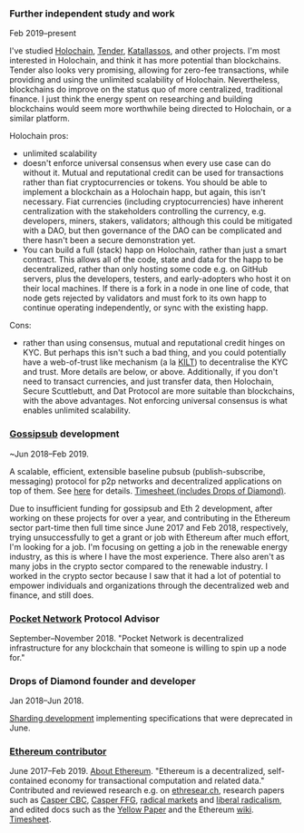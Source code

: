 ### Further independent study and work
Feb 2019–present

I've studied [Holochain](https://holochain.org/), [Tender](https://www.tender.buzz/), [Katallassos](https://katallassos.com/), and other projects. I'm most interested in Holochain, and think it has more potential than blockchains. Tender also looks very promising, allowing for zero-fee transactions, while providing and using the unlimited scalability of Holochain. Nevertheless, blockchains do improve on the status quo of more centralized, traditional finance. I just think the energy spent on researching and building blockchains would seem more worthwhile being directed to Holochain, or a similar platform.

Holochain pros:

- unlimited scalability
- doesn't enforce universal consensus when every use case can do without it. Mutual and reputational credit can be used for transactions rather than fiat cryptocurrencies or tokens. You should be able to implement a blockchain as a Holochain happ, but again, this isn't necessary. Fiat currencies (including cryptocurrencies) have inherent centralization with the stakeholders controlling the currency, e.g. developers, miners, stakers, validators; although this could be mitigated with a DAO, but then governance of the DAO can be complicated and there hasn't been a secure demonstration yet.
- You can build a full (stack) happ on Holochain, rather than just a smart contract. This allows all of the code, state and data for the happ to be decentralized, rather than only hosting some code e.g. on GitHub servers, plus the developers, testers, and early-adopters who host it on their local machines. If there is a fork in a node in one line of code, that node gets rejected by validators and must fork to its own happ to continue operating independently, or sync with the existing happ.

Cons:

- rather than using consensus, mutual and reputational credit hinges on KYC. But perhaps this isn't such a bad thing, and you could potentially have a web-of-trust like mechanism (a la [KILT](https://www.youtube.com/watch?v=BrflSdCOLvE&list=PLp0_ueXY_enWqrfP_vR4PLhzQj76fLT8y)) to decentralise the KYC and trust. More details are below, or above. Additionally, if you don't need to transact currencies, and just transfer data, then Holochain, Secure Scuttlebutt, and Dat Protocol are more suitable than blockchains, with the above advantages. Not enforcing universal consensus is what enables unlimited scalability.

### <a href="https://github.com/libp2p/rust-libp2p/pull/767">Gossipsub</a> development

~Jun 2018–Feb 2019.

A scalable, efficient, extensible baseline pubsub (publish-subscribe, messaging) protocol for p2p networks and decentralized applications on top of them. See <a href="https://github.com/libp2p/rust-libp2p/pull/767">here</a> for details. <a href="https://docs.google.com/spreadsheets/d/1Fv8XqLkMjdBkGPkVWfJulJU-5Qv6TSUR4oD5uKSEHW0/edit#gid=58883616">Timesheet (includes Drops of Diamond)</a>.

Due to insufficient funding for gossipsub and Eth 2 development, after working on these projects for over a year, and contributing in the Ethereum sector part-time then full time since June 2017 and Feb 2018, respectively, trying unsuccessfully to get a grant or job with Ethereum after much effort, I'm looking for a job. I'm focusing on getting a job in the renewable energy industry, as this
is where I have the most experience. There also aren't as many jobs in the crypto sector compared to the renewable industry. I worked in the crypto sector because I saw that it had a lot of potential to empower individuals and organizations through the decentralized web and finance, and still does.

### <a href="http://pokt.network" target="_blank" rel="noopener noreferrer">Pocket Network</a> Protocol Advisor

September–November 2018. "Pocket Network is decentralized infrastructure for any blockchain that someone is willing to spin up a node for."

### Drops of Diamond founder and developer

Jan 2018–Jun 2018.

[Sharding development](https://github.com/Drops-of-Diamond/Diamond-drops) implementing specifications that were deprecated in June.

### <a href="https://github.com/jamesray1/work-log" target="_blank" rel="noopener noreferrer">Ethereum contributor</a>

June 2017–Feb 2019. <a href="https://github.com/ethereum/wiki/wiki/Ethereum-introduction" target="_blank" rel="noopener noreferrer">About Ethereum</a>. "Ethereum is a decentralized, self-contained economy for transactional computation and related data." Contributed and reviewed research e.g. on <a href="https://ethresear.ch/u/jamesray1/activity">ethresear.ch</a>, research papers such as <a href="https://github.com/ethereum/research/blob/master/papers/cbc-consensus/AbstractCBC.pdf">Casper CBC</a>, <a href="https://arxiv.org/pdf/1710.09437.pdf">Casper FFG</a>, <a href="http://radicalmarkets.com/">radical markets</a> and <a href="https://papers.ssrn.com/sol3/papers.cfm?abstract_id=3243656">liberal radicalism</a>, and edited docs such as the <a href="https://github.com/ethereum/yellowpaper">Yellow Paper</a> and the Ethereum <a href="https://github.com/ethereum/wiki/wiki">wiki</a>. <a href="https://tinyurl.com/Ethtimesht">Timesheet</a>.

